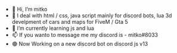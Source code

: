 - 👋 Hi, I’m mitko
- 👀 I deal with html / css, java script mainly for discord bots, lua
3d develpment of cars and maps for FiveM / Gta 5
- 🌱 I’m currently learning js and lua
- 📫 If you wanto to message me my discord is - mitko#8033
- 🟢 Now Working on a new discord bot on discord js v13
